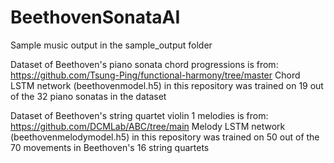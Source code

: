 # BeethovenSonataAI
Sample music output in the sample_output folder

Dataset of Beethoven's piano sonata chord progressions is from: https://github.com/Tsung-Ping/functional-harmony/tree/master
Chord LSTM network (beethovenmodel.h5) in this repository was trained on 19 out of the 32 piano sonatas in the dataset 

Dataset of Beethoven's string quartet violin 1 melodies is from: https://github.com/DCMLab/ABC/tree/main
Melody LSTM network (beethovenmelodymodel.h5) in this repository was trained on 50 out of the 70 movements in Beethoven's 16 string quartets
